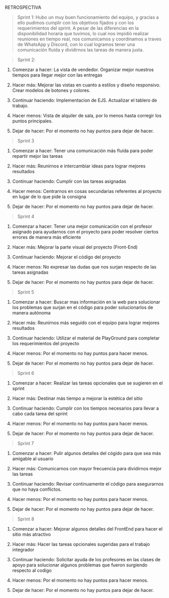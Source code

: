 RETROSPECTIVA
> Sprint 1:
   Hubo un muy buen funcionamiento del equipo, y gracias a ello pudimos cumplir con los objetivos fijados y con los requerimientos del sprint. A pesar de las diferencias en la disponibilidad horaria que tuvimos, lo cual nos impidió realizar reuniones en tiempo real, nos comunicamos y coordinamos a traves de WhatsApp y Discord, con lo cual logramos tener una comunicación fluída y dividirnos las tareas de manera justa. 

> Sprint 2:
   1. Comenzar a hacer:
      La vista de vendedor.
      Organizar mejor nuestros tiempos para llegar mejor con las entregas
      
   2. Hacer más:
      Mejorar las vistas en cuanto a estilos y diseño responsivo.
      Crear modelos de botones y colores.
      
   3. Continuar haciendo:
      Implementacion de EJS.
      Actualizar el tablero de trabajo.
      
   4. Hacer menos:
      Vista de alquiler de sala, por lo menos hasta corregir los puntos principales.
      
   5. Dejar de hacer:
      Por el momento no hay puntos para dejar de hacer.

> Sprint 3

   1. Comenzar a hacer: 
   Tener una comunicación más fluída para poder repartir mejor las tareas
      
   2. Hacer más: 
   Reunirnos e intercambiar ideas para lograr mejores resultados
      
   3. Continuar haciendo: 
   Cumplir con las tareas asignadas 
      
   4. Hacer menos: 
   Centrarnos en cosas secundarias referentes al proyecto en lugar de lo que pide la consigna
      
   5. Dejar de hacer: 
   Por el momento no hay puntos para dejar de hacer.
   

> Sprint 4

   1. Comenzar a hacer: 
   Tener una mejor comunicación con el profesor asignado para ayudarnos con el proyecto para poder resolver ciertos errores de manera más eficiente
      
   2. Hacer más:
   Mejorar la parte visual del proyecto (Front-End)
   
   3. Continuar haciendo: 
   Mejorar el código del proyecto
      
   4. Hacer menos: 
   No expresar las dudas que nos surjan respecto de las tareas asignadas
      
   5. Dejar de hacer: 
   Por el momento no hay puntos para dejar de hacer.

> Sprint 5
   
   1. Comenzar a hacer: 
   Buscar mas información en la web para solucionar los problemas que surjan en el código para poder solucionarlos de manera autónoma
      
   2. Hacer más:
   Reunirnos más seguido con el equipo para lograr mejores resultados
      
   3. Continuar haciendo:
   Utilizar el material de PlayGround para completar los requerimientos del proyecto

   4. Hacer menos:
   Por el momento no hay puntos para hacer menos.
      
   5. Dejar de hacer:
   Por el momento no hay puntos para dejar de hacer.
   
   > Sprint 6
   
   1. Comenzar a hacer: 
   Realizar las tareas opcionales que se sugieren en el sprint
      
   2. Hacer más: 
   Destinar más tiempo a mejorar la estética del sitio
      
   3. Continuar haciendo:
   Cumplir con los tiempos necesarios para llevar a cabo cada tarea del sprint

   4. Hacer menos:
   Por el momento no hay puntos para hacer menos.
      
   5. Dejar de hacer:
   Por el momento no hay puntos para dejar de hacer.
   
   > Sprint 7
   
   1. Comenzar a hacer: 
   Pulir algunos detalles del cógido para que sea más amigable al usuario
      
   2. Hacer más:
   Comunicarnos con mayor frecuencia para dividirnos mejor las tareas
      
   3. Continuar haciendo:
   Revisar continuamente el código para asegurarnos que no haya conflictos.

   4. Hacer menos:
   Por el momento no hay puntos para hacer menos.
      
   5. Dejar de hacer:
   Por el momento no hay puntos para dejar de hacer.

   > Sprint 8
   
   1. Comenzar a hacer: 
   Mejorar algunos detalles del FrontEnd para hacer el sitio más atractivo
      
   2. Hacer más:
   Hacer las tareas opcionales sugeridas para el trabajo integrador
      
   3. Continuar haciendo:
   Solicitar ayuda de los profesores en las clases de apoyo para solucionar algunos problemas que fueron surgiendo respecto al codigo

   4. Hacer menos:
   Por el momento no hay puntos para hacer menos.
      
   5. Dejar de hacer:
   Por el momento no hay puntos para dejar de hacer.
